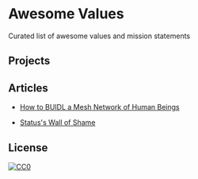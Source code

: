# Awesome Values
Curated list of awesome values and mission statements

## Projects

## Articles
- [How to BUIDL a Mesh Network of Human Beings](https://medium.com/gitcoin/how-to-buidl-a-mesh-network-of-human-beings-a5293ecca60a)

- [Status's Wall of Shame](https://our.status.im/our-wall-of-shame)

## License

[![CC0](http://mirrors.creativecommons.org/presskit/buttons/88x31/svg/cc-zero.svg)](https://creativecommons.org/publicdomain/zero/1.0/)
